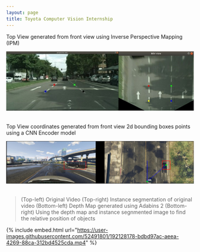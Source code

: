 ```yaml
---
layout: page
title: Toyota Computer Vision Internship
---
```


Top View generated from front view using Inverse Perspective Mapping (IPM)

![IPM_photo](/assets/IPM_comb.jpg) <br /> <br />

Top View coordinates generated from front view 2d bounding boxes points using a CNN Encoder model

![mapping_photo](/assets/top_map_2.png) <br /> <br />

> (Top-left) Original Video 
> (Top-right) Instance segmentation of original video
> (Bottom-left) Depth Map generated using Adabins 2
> (Bottom-right) Using the depth map and instance segnmented image to find the relative position of objects

{% include embed.html url="https://user-images.githubusercontent.com/52491801/192128178-bdbd97ac-aeea-4269-88ca-312bd4525cda.mp4" %}


